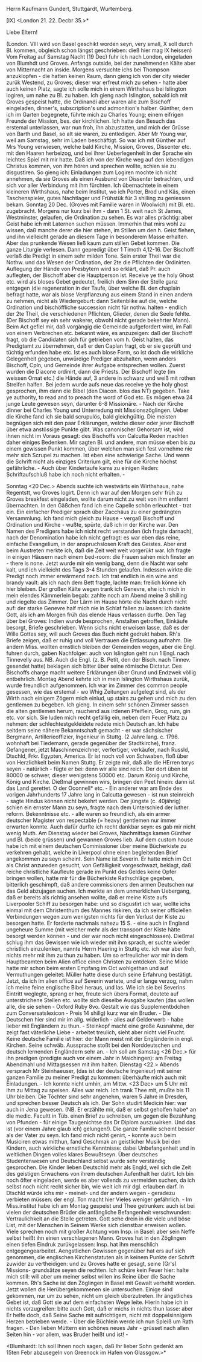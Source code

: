 Herrn Kaufmann Gundert, Stuttgardt, Wurtemberg.

[IX] <London 21. 22. Decbr 35.>*

Liebe Eltern!

(London. VIII wird von Basel geschikt worden seyn, very small, X soll durch Bl. kommen, obgleich schon längst geschrieben: dieß hier mag IX heissen) Vom Freitag auf Samstag Nacht (19 Dec) fuhr ich nach London, eingeladen von Blumhdt und Groves. Anfangs outside, bei der zunehmenden Kälte aber von Mitternacht an inside. Morgens versuchte ichs bei Thompson anzuklopfen - die hatten keinen Raum, dann gieng ich von der city wieder zurük Westend, zu Groves; dieser war erfreut mich zu sehen - hatte aber auch keinen Platz, sagte ich solle mich in einem Wirthshaus bei Islington logiren, um nahe zu Bl. zu haben. Ich gieng nach Islington, sobald ich mit Groves gespeist hatte, die Ordinandi aber waren alle zum Bischoff eingeladen, dinner's, subscription's und admonition's halber. Günther, dem ich im Garten begegnete, führte mich zu Charles Young; einem eifrigen Freunde der Mission, bes. der kirchlichen. Ich hatte den Besuch das erstemal unterlassen, war nun froh, ihn abzustatten, und mich der Grüsse von Barth und Basel, so alt sie waren, zu entledigen. Aber Mr Young war, weil am Samstag, sehr im Laden beschäftigt. So war ich mit Günther auf Mrs Young verwiesen, welche bald Kirche, Mission, Groves, Dissenter etc. mit den Haaren herbeizog, und bei ihrer Ueberlegenheit in der Sprache ein leichtes Spiel mit mir hatte. Daß ich von der Kirche weg auf den lebendigen Christus kommen, von ihm hören und sprechen wollte, schien sie zu disgustiren. So gieng ich: Einladungen zum Logiren mochte ich nicht annehmen, da sie Groves als einen Ausbund von Dissenter betrachten, und sich vor aller Verbindung mit ihm fürchten. Ich übernachtete in einem kleineren Wirthshaus, nahe beim Institut, wo ich Porter, Brod und Käs, einen Taschenspieler, gutes Nachtlager und Frühstük für 3 shilling zu geniessen bekam. Sonntag 20 Dec. (Groves mit Familie waren in Woolwich) mit Bl. etc. zugebracht. Morgens nur kurz bei ihm - dann 1 St. weit nach St James, Westminster, gelaufen, die Ordination zu sehen. Es war alles prächtig: aber Geist habe ich mit Laternen suchen müssen. Immerhin that mirs wohl zu wissen, daß manche derer die hier stehen, im Stillen um den h. Geist flehen, und ihn vielleicht gerade an diesem Tage in besonderem Masse erhalten. Aber das prunkende Wesen ließ kaum zum stillen Gebet kommen. Die ganze Liturgie verlesen. Dann gepredigt über 1 Timoth 4,12-16. Der Bischoff verlaß die Predigt in einem sehr milden Tone. Sein erster Theil war die Nothw. und das Wesen der Ordination, der 2te die Pflichten der Ordinirten. Auflegung der Hände von Presbytern wird so erklärt, daß Pr. auch auflegten, der Bischoff aber die Hauptperson ist. Receive ye the holy Ghost etc. wird als bloses Gebet gedeutet, freilich dem Sinn der Stelle ganz entgegen (die regeneration in der Taufe, über welche Bl. den chaplain befragt hatte, war als blose Verpflanzung aus einem Stand in einen andern zu nehmen, nicht als Wiedergeburt: dann Seitenblike auf die, welche Ordination und bischöffliche succession nicht für nothw. halten - endlich der 2te Theil, die verschiedenen Pflichten, Glieder, denen die Seele fehlte. (Der Bischoff sey ein sehr wakerer, obwohl nicht gerade bekehrter Mann). Beim Act gefiel mir, daß vorgängig die Gemeinde aufgefordert wird, im Fall von einem Verbrechen etc. bekannt wäre, es anzuzeigen: daß der Bischoff fragt, ob die Candidaten sich für getrieben vom h. Geist halten, das Predigtamt zu übernehmen, daß er den Caplan fragt, ob er sie geprüft und tüchtig erfunden habe etc. Ist es auch blose Form, so ist doch die wirkliche Gelegenheit gegeben, unwürdige Prediger abzuhalten, wenn anders Bischoff, Cpln, und Gemeinde ihrer Aufgabe entsprechen wollen. Zuerst wurden die Diacone ordinirt, dann die Priests. Der Bischoff legte (im weissen Ornat etc.) die Hände auf, 3 andere in schwarz und weiß mit rothen Streifen halfen. Bei jedem wurde aufs neue das receive ye the holy ghost gesprochen, ihm dann die Bibel (den Diacon. blos das NT) gegeben. Take ye authority, to read and to preach the word of God etc. Es mögen etwa 24 junge Leute gewesen seyn, darunter 6-8 Missionäre. - Nach der Kirche dinner bei Charles Young und Unterredung mit Missionszöglingen. Ueber die Kirche fand ich sie bald scrupulös, bald gleichgültig. Die meisten begnügen sich mit den paar Erklärungen, welche dieser oder jener Bischoff über etwa anstössige Punkte gibt. Was canonischer Gehorsam ist, wird ihnen nicht im Voraus gesagt: des Bischoffs von Calcutta Reden machten daher einiges Bedenken. Mir sagten Bl. und andere, man müsse eben bis zu einem gewissen Punkt kommen, über welchen man sich fest vornehme nie mehr sich Scrupel zu machen. Ist eben eine schwierige Sache. Und wenn die Schrift nicht als einziges Criterium gilt, eine für die Kirche höchst gefährliche. - Auch über Kindertaufe kams zu einigen Reden: Schriftaufschluß habe ich noch nicht erhalten. -

Sonntag <20 Dec.> Abends suchte ich westwärts ein Wirthshaus, nahe Regentstt, wo Groves logirt. Denn ich war auf den Morgen sehr früh zu Groves breakfest eingeladen, wollte darum nicht zu weit von ihm entfernt übernachten. In den Gäßchen fand ich eine Capelle schön erleuchtet - trat ein. Ein einfacher Prediger sprach über Zacchäus zu einer gedrängten Versammlung. Ich fand mich gleich zu Hause - vergaß Bischoff und Ordination und Kirche - wußte, spürte, daß ich in der Kirche war. Den Namen des Predigers habe ich nicht recht verstanden (ich fragte darnach), nach der Denomination habe ich nicht gefragt: es war eben das reine, einfache Evangelium, in der anspruchslosen Kraft des Geistes. Aber erst beim Austreten merkte ich, daß die Zeit weit weit vorgerükt war. Ich fragte in einigen Häusern nach einem bed-room: die Frauen sahen mich finster an - there is none. Jetzt wurde mir ein wenig bang, denn die Nacht war sehr kalt, und ich vielleicht des Tags 3-4 Stunden gelaufen. Indessen wirkte die Predigt noch immer erwärmend nach. Ich trat endlich in ein wine and brandy vault: als ich nach dem Bett fragte, lachte man: freilich könne ich hier bleiben. Der großen Kälte wegen trank ich Genevre, ehe ich mich in mein elendes Kämmerlein begab: zahlte noch am Abend meine 3 shilling und riegelte das Zimmer. Der Lärm im Hause hörte die Nacht durch nicht auf: der starke Genevre half mich nie in Schlaf fallen zu lassen: ich dankte Gott, als ich am Morgen früh das elende Haus verlassen durfte. Den Tag über bei Groves: Indien wurde besprochen, Anstalten getroffen, Einkäufe besorgt, Briefe geschrieben. Wenn sichs nicht erweisen lasse, daß es der Wille Gottes sey, will auch Groves das Buch nicht gedrukt haben. Rh's Briefe zeigen, daß er ruhig und voll Vertrauen die Entlassung aufnahm. Die andern Miss. wollten ernstlich bleiben der Gemeinden wegen, aber die Engl. fuhren durch, gaben Nachfolger: auch von Islington geht nun 1 Engl. nach Tinnevelly aus. NB. Auch die Engl. (z. B. Petit, den der Bisch. nach Tinnev. gesendet hatte) beklagen sich bitter über seine römische Dictatur. Des Bischoffs charge macht weitere Erklärungen über Grund und Endzwek völlig entbehrlich. Montag Abend kehrte ich in mein Islington Wirthshaus zurük, wurde freundlich aufgenommen. Ich war im Zimmer des common people gesessen, wie das erstemal - wo Whig Zeitungen aufgelegt sind, als der Wirth nach einigem Zögern mich einlud, up stairs zu gehen und mich zu den gentlemen zu begeben. Ich gieng. In einem sehr schönen Zimmer sassen die alten gentlemen herum, rauchend aus irdenen Pfeiflein, Grog, rum, gin etc. vor sich. Sie luden mich recht gefällig ein, neben dem Feuer Platz zu nehmen: der schlechtestgekleidete redete mich Deutsch an. Ich habe seitdem seine nähere Bekanntschaft gemacht - er war sächsischer Bergmann, Artillerieoffizier, Ingenieur in Stuttg. (2 Jahre lang. c. 1796. wohnhaft bei Tiedemann, gerade gegenüber der Stadtkirche), franz. Gefangener, jetzt Maschinenzeichner, verfertiger, verkäufer, nach Russld, Dtschld, Frkr. Egypten, America. Er ist noch voll von Schwaben, floß über von Herzlichkeit beim Namen Stuttg. Er zeigte mir, daß alle die HErren torys seyen - natürlich - fügte er bei: denn wir alle sind reich. Der dort üben ist 80000 œ schwer, dieser wenigstens 50000 etc. Darum König und Kirche, König und Kirche. Dießmal gewinnen wirs, bringen den Peet hinein: dann ist das Land gerettet. O der Oconnell* etc. - Ein anderer war am Ende des vorigen Jahrhunderts 17 Jahre lang in Calcutta gewesen - ist nun steinreich - sagte Hindus können nicht bekehrt werden. Der jüngste (c. 40jährig) schien ein ernster Mann zu seyn, fragte nach dem Unterschied der luther. reform. Bekenntnisse etc. - alle waren so freundlich, als ein armer deutscher Magister von respectable (= heavy) gentlemen nur immer erwarten konnte. Auch dafür durfte ich recht dankbar seyn: es gab mir nicht wenig Muth. Am Dienstag wieder bei Groves, Nachmittags kamen Günther und Bl. (beide grüssen) und gewannen Groves lieb. Auf dem custom house habe ich mit einem deutschen Commissioner über meine Bücherkiste zu verkehren gehabt, welche in Liverpool ohne einen begleitenden Brief angekommen zu seyn scheint. Sein Name ist Severin. Er hatte mich im Oct als Christ anzureden gesucht, von Gefälligkeit vorgeschwazt, beklagt, daß reiche christliche Kaufleute gerade im Punkt des Geldes keine Opfer bringen wollen, hatte mir für die Bücherkiste Rathschläge gegeben, bitterlich geschimpft, daß andere commissioners den armen Deutschen nur das Geld abzujagen suchen. Ich merkte an dem unmerklichen Uebergang, daß er bereits als richtig ansehen wollte, daß er meine Kiste aufs Liverpooler Schiff zu besorgen habe: und so disgustirt ich war, wollte ichs einmal mit dem Christenthum des Mannes riskiren, da ich seiner officiellen Verbindungen wegen zum wenigsten nichts für den Verlust der Kiste zu besorgen hatte. Er forderte nachmals nahezu 15 S. - eine auch in England ungeheure Summe (mit welcher mehr als der transport der Kiste hätte besorgt werden können - und der war noch nicht eingeschlossen). Dießmal schlug ihm das Gewissen wie ich wieder mit ihm sprach, er suchte wieder christlich einzulenken, nannte Herrn Haering in Stuttg etc. ich war aber froh, nichts mehr mit ihm zu thun zu haben. Um so erfreulicher war mir in dem Hauptbeamten beim Alien office einen Christen zu entdeken. Seine Milde hatte mir schon beim ersten Empfang im Oct wohlgethan und auf Vermuthungen geleitet: Müller hatte diese durch seine Erfahrung bestätigt. Jetzt, da ich im alien office auf Severin wartete, und er lange verzog, nahm ich meine feine englische Bibel heraus, und las. Wie ich sie bei Severins Eintritt weglegte, sprang er her, freute sich übers Format, deutete auf unterstrichene Stellen etc. wollte sich dieselbe Ausgabe kaufen (das wollen alle, die sie sehen - Oxford Ruby 8vo. Gestalt wie das Supplementbdchen zum Conversatslexicon - Preis 14 shillg) kurz war ein Bruder. - Die Deutschen hier sind mir im allg. widerlich - alles auf Gelderwerb - habe lieber mit Engländern zu thun. - Steinkopf macht eine große Ausnahme, der zeigt fast väterliche Liebe - arbeitet treulich, sieht aber nicht viel Frucht. Keine deutsche Familie ist hier: der Mann meist mit der Engländerin in engl. Kirchen. Seine schwäb. Aussprache stoßt bei den Norddeutschen und deutsch lernenden Engländern sehr an. - Ich soll am Samstag <26 Dec.> für ihn predigen (predigte auch vor einem Jahr in Maichingen): am Freitag Abendmahl und Mittagsessen mit ihm halten. Dienstag <22.> Abends versprach Mr Steinhaeuser, (das ist der deutsche Ingenieur) mit seiner ganzen Familie zu meiner Predigt zu kommen: überhäufte mich auch mit Einladungen. - Ich konnte nicht umhin, am Mittw. <23 Dec> um 5 Uhr mit ihm zu Mittag zu speisen. Alles war reich. Ich trank Thee mit, mußte bis 11 Uhr bleiben. Die Töchter sind sehr angenehm, waren 5 Jahre in Dresden, und sprechen besser Deutsch als ich. Der Sohn studirt Medicin hier: war auch in Jena gewesen. (NB. Er erzählte mir, daß er selbst geholfen habe* an die medic. Facultt in Tüb. einen Brief zu schreiben, um gegen die Bezahlung von Pfunden - für einige Taugenichtse das Dr Diplom auszuwirken. Und das ist (vor einem Jahre glaub ich) gelungen!). Die ganze Familie scheint besser als der Vater zu seyn. Ich fand mich nicht genirt, - konnte auch beim Musiciren etwas mitthun, fand Geschmak an geistlicher Musik bei den Kindern, auch wirkliche ernstliche Kenntnisse: dabei Unbefangenheit und in weltlichen Dingen volles klares Bewußtseyn. Über deutsches Studentenwesen und Deutschland selbst wurde sehr verständig gesprochen. Die Kinder lieben Deutschld mehr als Engld, weil sich die Zeit des geistigen Erwachens von ihrem deutschen Aufenthalt her datirt. Ich bin noch öfter eingeladen, werde es aber vollends zu vermeiden suchen, da ich selbst noch nicht recht sicher bin, wie weit ich mir dgl. erlauben darf. In Dtschld würde ichs mir - meinet- und der andern wegen - geradezu verbieten müssen: der engl. Ton macht hier Vieles weniger gefährlich. - Im Miss.institut habe ich am Montag gespeist und Thee getrunken: auch ist bei vielen der deutschen Brüder die anfängliche Befangenheit verschwunden: Vertraulichkeit an die Stelle getreten. Gott sehe drein in die viele und böse List, mit der Menschen in Seinem Werke sich dienstbar erweisen wollen. Viele sprechen noch mit großer Achtung vom Insp. in Basel: aber sein Neffe selbst heißt ihn einen verschlagenen Mann. Groves hat in den Zöglingen einen tiefen Eindruk zurükgelassen: Insp. hat ihm menschlich entgegengearbeitet. Aengstlichen Gewissen gegenüber hat ers auf sich genommen, die englischen Kirchenstatuten als in keinem Punkte der Schrift zuwider zu vertheidigen: und zu Groves hatte er gesagt, seine (Gr's) Missions- grundsätze seyen die rechten. Ich schüre kein Feuer hier: halte mich still: will aber um meiner selbst willen ins Reine über die Sache kommen. Rh's Sache ist den Zöglingen in Basel mit Gewalt verhehlt worden. Jetzt wollen die Herübergekommenen sie untersuchen. Einige sind gekommen, nur um zu sehen, nicht um gleich überzutreten. Ihr ängstliches Gebet ist, daß Gott sie auf dem einfachsten Wege leite. Hierin habe ich in nichts vorzugreifen: bitte auch Gott, daß er michs in nichts thun lasse: aber Er helfe doch, daß Seine Sache mit aufrichtigem, nicht mit doppelsinnigem Herzen betrieben werde. - Über die Büchlein werde ich nun Spleiß um Rath fragen. - Den lieben Müttern ein schönes neues Jahr - grüsset nach allen Seiten hin - vor allem, was Bruder heißt und ist! -

<Blumhardt: Ich soll Ihnen noch sagen, daß Ihr lieber Sohn gedenkt am 15ten Febr abzusegeln von Greenock im Hafen von Glassgow.>*

